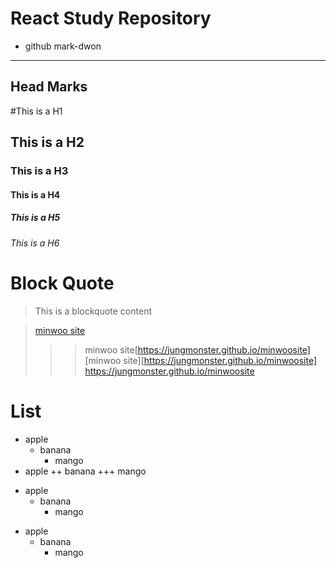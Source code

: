 React Study Repository
======================

+ github mark-dwon
------------------

Head Marks
---------
#This is a H1
## This is a H2
### This is a H3
#### This is a H4
##### This is a H5
###### This is a H6

# Block Quote
> This is a blockquote
> content 

> [minwoo site](https://jungmonster.github.io/minwoosite)
>>> minwoo site[https://jungmonster.github.io/minwoosite]
>> [minwoo site][https://jungmonster.github.io/minwoosite]
>>> https://jungmonster.github.io/minwoosite

# List
+ apple
    + banana
        + mango
+ apple
++ banana
+++ mango

* apple
    * banana
        * mango

- apple
    - banana
        - mango